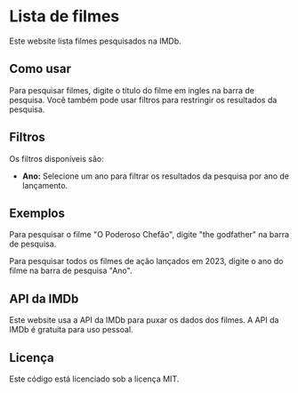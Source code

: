 # Lista de filmes

Este website lista filmes pesquisados na IMDb.

## Como usar

Para pesquisar filmes, digite o título do filme em ingles na barra de pesquisa. Você também pode usar filtros para restringir os resultados da pesquisa.

## Filtros

Os filtros disponíveis são:

* **Ano:** Selecione um ano para filtrar os resultados da pesquisa por ano de lançamento.

## Exemplos

Para pesquisar o filme "O Poderoso Chefão", digite "the godfather" na barra de pesquisa.

Para pesquisar todos os filmes de ação lançados em 2023, digite o ano do filme na barra de pesquisa "Ano".



## API da IMDb

Este website usa a API da IMDb para puxar os dados dos filmes. A API da IMDb é gratuita para uso pessoal.

## Licença

Este código está licenciado sob a licença MIT.
